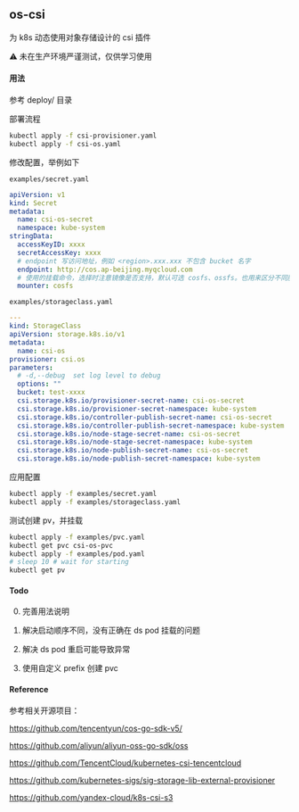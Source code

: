 ## os-csi

为 k8s 动态使用对象存储设计的 csi 插件

⚠️ 未在生产环境严谨测试，仅供学习使用

#### 用法

参考 deploy/ 目录

部署流程

```bash
kubectl apply -f csi-provisioner.yaml
kubectl apply -f csi-os.yaml
```

修改配置，举例如下

`examples/secret.yaml`

```yaml
apiVersion: v1
kind: Secret
metadata:
  name: csi-os-secret
  namespace: kube-system
stringData:
  accessKeyID: xxxx
  secretAccessKey: xxxx
  # endpoint 写访问地址，例如 <region>.xxx.xxx 不包含 bucket 名字
  endpoint: http://cos.ap-beijing.myqcloud.com
  # 使用的挂载命令，选择时注意镜像是否支持，默认可选 cosfs、ossfs。也用来区分不同服务商
  mounter: cosfs
```

`examples/storageclass.yaml`

```yaml
---
kind: StorageClass
apiVersion: storage.k8s.io/v1
metadata:
  name: csi-os
provisioner: csi.os
parameters:
  # -d,--debug  set log level to debug 
  options: ""
  bucket: test-xxxx
  csi.storage.k8s.io/provisioner-secret-name: csi-os-secret
  csi.storage.k8s.io/provisioner-secret-namespace: kube-system
  csi.storage.k8s.io/controller-publish-secret-name: csi-os-secret
  csi.storage.k8s.io/controller-publish-secret-namespace: kube-system
  csi.storage.k8s.io/node-stage-secret-name: csi-os-secret
  csi.storage.k8s.io/node-stage-secret-namespace: kube-system
  csi.storage.k8s.io/node-publish-secret-name: csi-os-secret
  csi.storage.k8s.io/node-publish-secret-namespace: kube-system
```

应用配置

```bash
kubectl apply -f examples/secret.yaml
kubectl apply -f examples/storageclass.yaml
```

测试创建 pv，并挂载

```bash
kubectl apply -f examples/pvc.yaml
kubectl get pvc csi-os-pvc
kubectl apply -f examples/pod.yaml
# sleep 10 # wait for starting
kubectl get pv 
```


#### Todo

0. 完善用法说明

1. 解决启动顺序不同，没有正确在 ds pod 挂载的问题

2. 解决 ds pod 重启可能导致异常

3. 使用自定义 prefix 创建 pvc


#### Reference

参考相关开源项目：

https://github.com/tencentyun/cos-go-sdk-v5/

https://github.com/aliyun/aliyun-oss-go-sdk/oss

https://github.com/TencentCloud/kubernetes-csi-tencentcloud

https://github.com/kubernetes-sigs/sig-storage-lib-external-provisioner

https://github.com/yandex-cloud/k8s-csi-s3